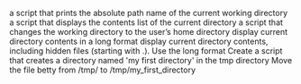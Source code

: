 a script that prints the absolute path name of the current working directory
a script that displays the contents list of the current directory
a script that changes the working directory to the user’s home directory
display current directory contents in a long format
display current directory contents, including hidden files (starting with .). Use the long format
Create a script that creates a directory named 'my first directory' in the tmp directory
Move the file betty from /tmp/ to /tmp/my_first_directory
